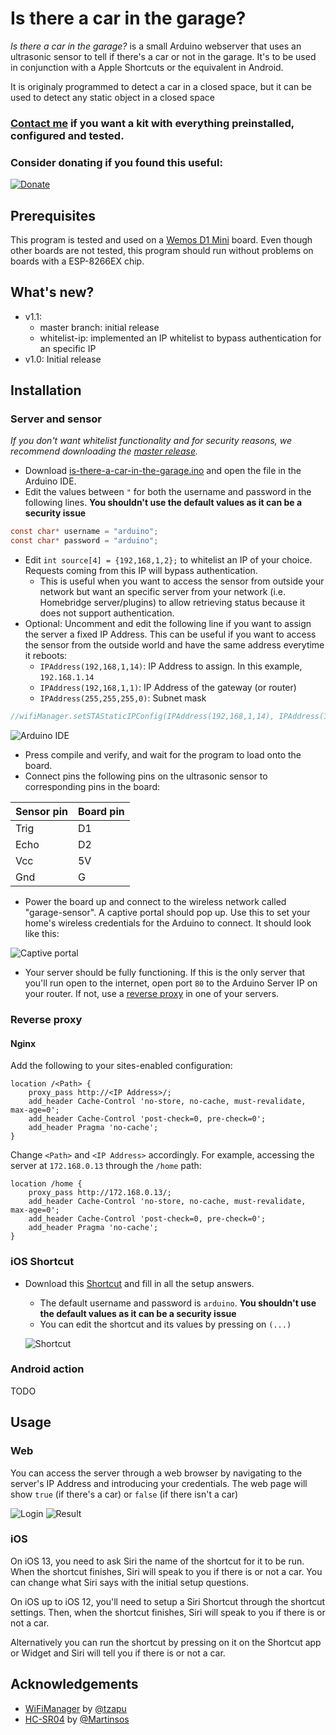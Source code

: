 # Is there a car in the garage?
*Is there a car in the garage?* is a small Arduino webserver that uses an ultrasonic sensor to tell if there's a car or not in the garage. It's to be used in conjunction with a Apple Shortcuts or the equivalent in Android.

It is originaly programmed to detect a car in a closed space, but it can be used to detect any static object in a closed space

### [Contact me](https://docs.google.com/forms/d/e/1FAIpQLSduzpEWICbtIJUc46gEXq6bVulhHPPN4JRuc_arat4juTa8eQ/viewform) if you want a kit with everything preinstalled, configured and tested.

### Consider donating if you found this useful:

[![Donate](images/donate.gif)](https://www.paypal.me/alvarogalisteo/1.00)

## Prerequisites

This program is tested and used on a [Wemos D1 Mini](https://wiki.wemos.cc/products:d1:d1_mini) board. Even though other boards are not tested, this program should run without problems on boards with a ESP-8266EX chip.

## What's new?

- v1.1:
  - master branch: initial release
  - whitelist-ip: implemented an IP whitelist to bypass authentication for an specific IP
- v1.0: Initial release

## Installation
### Server and sensor

_If you don't want whitelist functionality and for security reasons, we recommend downloading the [master release](https://github.com/SrGMC/is-there-a-car-in-the-garage)._

- Download [is-there-a-car-in-the-garage.ino](https://github.com/SrGMC/is-there-a-car-in-the-garage/raw/whitelist-ip/is-there-a-car-in-the-garage.ino) and open the file in the Arduino IDE.
- Edit the values between `"` for both the username and password in the following lines.  **You shouldn't use the default values as it can be a security issue**

```c
const char* username = "arduino";
const char* password = "arduino";
```

- Edit `int source[4] = {192,168,1,2};` to whitelist an IP of your choice. Requests coming from this IP will bypass authentication. 
    - This is useful when you want to access the sensor from outside your network but want an specific server from your network (i.e. Homebridge server/plugins) to allow retrieving status because it does not support authentication.
- Optional: Uncomment and edit the following line if you want to assign the server a fixed IP Address. This can be useful if you want to access the sensor from the outside world and have the same address everytime it reboots:
    - `IPAddress(192,168,1,14)`: IP Address to assign. In this example, `192.168.1.14`
    - `IPAddress(192,168,1,1)`: IP Address of the gateway (or router)
    - `IPAddress(255,255,255,0)`: Subnet mask

```c
//wifiManager.setSTAStaticIPConfig(IPAddress(192,168,1,14), IPAddress(192,168,1,1), IPAddress(255,255,255,0));
```

![Arduino IDE](images/ide.png)

- Press compile and verify, and wait for the program to load onto the board.
- Connect pins the following pins on the ultrasonic sensor to corresponding pins in the board:

| Sensor pin | Board pin |
| ---------- | --------- |
| Trig       | D1        |
| Echo       | D2        |
| Vcc        | 5V        |
| Gnd        | G         |


- Power the board up and connect to the wireless network called "garage-sensor". A captive portal should pop up. Use this to set your home's wireless credentials for the Arduino to connect. It should look like this:

![Captive portal](images/captive.png)

- Your server should be fully functioning. If this is the only server that you'll run open to the internet, open port `80` to the Arduino Server IP on your router. If not, use a [reverse proxy](#reverse-proxy) in one of your servers.

### Reverse proxy
#### Nginx
Add the following to your sites-enabled configuration:

```nginx
location /<Path> {
    proxy_pass http://<IP Address>/;
    add_header Cache-Control 'no-store, no-cache, must-revalidate, max-age=0';
    add_header Cache-Control 'post-check=0, pre-check=0';
    add_header Pragma 'no-cache';
}
```

Change `<Path>` and `<IP Address>` accordingly. For example, accessing the server at `172.168.0.13` through the `/home` path:

```nginx
location /home {
    proxy_pass http://172.168.0.13/;
    add_header Cache-Control 'no-store, no-cache, must-revalidate, max-age=0';
    add_header Cache-Control 'post-check=0, pre-check=0';
    add_header Pragma 'no-cache';
}
```

### iOS Shortcut

- Download this [Shortcut](https://www.icloud.com/shortcuts/2c882fd182f14ea6b3fa74673e178815) and fill in all the setup answers.
  - The default username and password is `arduino`. **You shouldn't use the default values as it can be a security issue**
  - You can edit the shortcut and its values by pressing on `(...)`

  ![Shortcut](images/shortcut.jpg)

### Android action
TODO

## Usage
### Web
You can access the server through a web browser by navigating to the server's IP Address and introducing your credentials. The web page will show `true` (if there's a car) or `false` (if there isn't a car)

![Login](images/login.png)
![Result](images/result.png)

### iOS
On iOS 13, you need to ask Siri the name of the shortcut for it to be run. When the shortcut finishes, Siri will speak to you if there is or not a car. You can change what Siri says with the initial setup questions.

On iOS up to iOS 12, you'll need to setup a Siri Shortcut through the shortcut settings. Then, when the shortcut finishes, Siri will speak to you if there is or not a car.

Alternatively you can run the shortcut by pressing on it on the Shortcut app or Widget and Siri will tell you if there is or not a car.

## Acknowledgements

- [WiFiManager](https://github.com/tzapu/WiFiManager) by [@tzapu](https://github.com/tzapu)
- [HC-SR04](https://github.com/Martinsos/arduino-lib-hc-sr04) by [@Martinsos](https://github.com/Martinsos)
